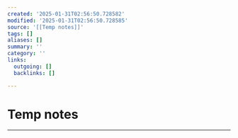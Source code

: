 ```yaml
---
created: '2025-01-31T02:56:50.728582'
modified: '2025-01-31T02:56:50.728585'
source: '[[Temp notes]]'
tags: []
aliases: []
summary: ''
category: ''
links:
  outgoing: []
  backlinks: []

---
```


# Temp notes

___
